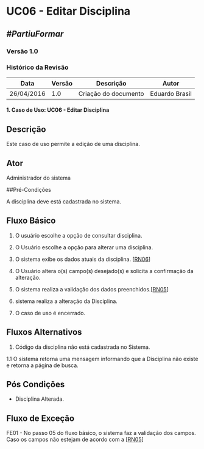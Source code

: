 # **UC06 - Editar Disciplina**

##  ***#PartiuFormar***

### **Versão 1.0**

### Histórico da Revisão
Data|Versão|Descrição|Autor
-----|------|---------|-------
26/04/2016|1.0|Criação do documento| Eduardo Brasil


#### 1. Caso de Uso: UC06 - Editar Disciplina

## Descrição

Este caso de uso permite a edição de uma disciplina.

## Ator

Administrador do sistema 

##Pré-Condições

A disciplina deve está cadastrada no sistema.

## Fluxo Básico 

1. O usuário escolhe a opção de consultar disciplina.

2. O Usuário escolhe a opção para alterar uma disciplina.

3. O sistema exibe os dados atuais da disciplina. [[RN06](https://github.com/vitornere/partiuformar/wiki/Regras-de-Neg%C3%B3cio#disciplinas)]
 
4. O Usuário altera o(s) campo(s) desejado(s) e solicita a confirmação da alteração. 

5. O sistema realiza a validação dos dados preenchidos.[[RN05](https://github.com/vitornere/partiuformar/wiki/Regras-de-Neg%C3%B3cio#disciplinas)]
6. sistema realiza a alteração da Disciplina.
7. O caso de uso é encerrado.

	
## Fluxos Alternativos
1. Código da disciplina não está cadastrada no Sistema.

1.1 O sistema retorna uma mensagem informando que a Disciplina não existe e retorna a página de busca.

## Pós Condições
* Disciplina Alterada.

## Fluxo de Exceção
   FE01 - No passo 05 do fluxo básico, o sistema faz a validação dos campos. Caso os campos não estejam de acordo com a [[RN05](https://github.com/vitornere/partiuformar/wiki/Regras-de-Neg%C3%B3cio#disciplinas)] 
